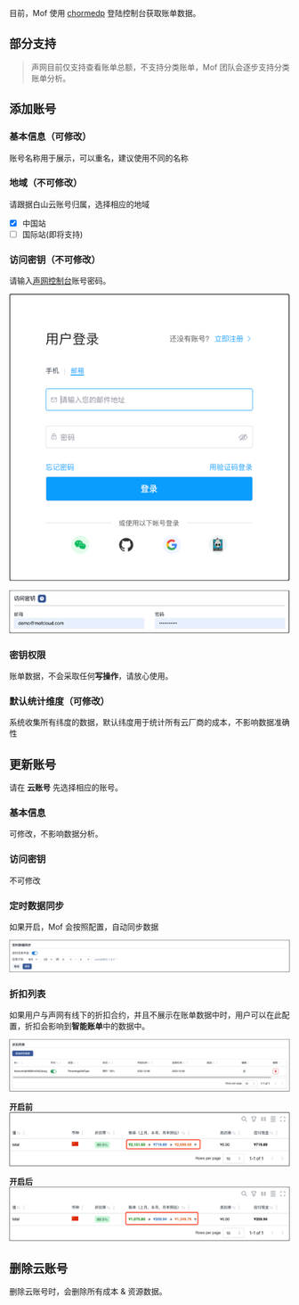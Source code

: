 目前，Mof 使用 [chormedp](https://github.com/chromedp/chromedp) 登陆控制台获取账单数据。

## 部分支持
> 声网目前仅支持查看账单总额，不支持分类账单，Mof 团队会逐步支持分类账单分析。

## 添加账号

### 基本信息（可修改）
账号名称用于展示，可以重名，建议使用不同的名称

### 地域（不可修改）
请跟据白山云账号归属，选择相应的地域

- [x] 中国站
- [ ] 国际站(即将支持)

### 访问密钥（不可修改）
请输入[声网控制台](https://sso.shengwang.cn/cn/v5/login)账号密码。

![img.png](img/agora-cred.zh.png)

![img.png](img/pass-cred.zh.png)

### 密钥权限
账单数据，不会采取任何**写操作**，请放心使用。

### 默认统计维度（可修改）
系统收集所有纬度的数据，默认纬度用于统计所有云厂商的成本，不影响数据准确性

## 更新账号
请在 **云账号** 先选择相应的账号。

### 基本信息
可修改，不影响数据分析。

### 访问密钥
不可修改

### 定时数据同步
如果开启，Mof 会按照配置，自动同步数据

![img.png](img/cron.zh.png)

### 折扣列表
如果用户与声网有线下的折扣合约，并且不展示在账单数据中时，用户可以在此配置，折扣会影响到**智能账单**中的数据中。

![img.png](img/discount.zh.png)

**开启前**
![img.png](img/discount-before.zh.png)

**开启后**
![img.png](img/discount-after.zh.png)


## 删除云账号
删除云账号时，会删除所有成本 & 资源数据。